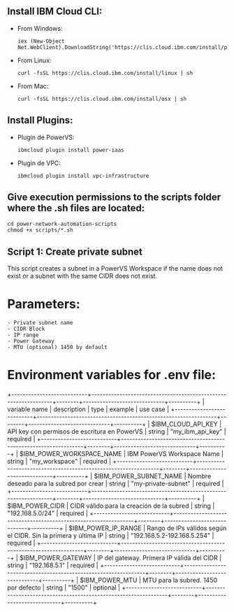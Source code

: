 ## Install IBM Cloud CLI:
- From Windows: 
    ```
    iex (New-Object Net.WebClient).DownloadString('https://clis.cloud.ibm.com/install/powershell')
    ```
- From Linux: 
    ```
    curl -fsSL https://clis.cloud.ibm.com/install/linux | sh
    ```
- From Mac:
    ```
    curl -fsSL https://clis.cloud.ibm.com/install/osx | sh
    ```
## Install Plugins:
- Plugin de PowerVS:
    ```
    ibmcloud plugin install power-iaas
    ```

- Plugin de VPC:
    ```
    ibmcloud plugin install vpc-infrastructure
    ```

## Give execution permissions to the scripts folder where the .sh files are located:
```
cd power-network-automation-scripts
chmod +x scripts/*.sh
```

## Script 1: Create private subnet
 This script creates a subnet in a PowerVS Workspace if the name does not exist or a subnet with the same CIDR does not exist.

# Parameters:
    - Private subnet name
    - CIDR Block
    - IP range
    - Power Gateway
    - MTU (optional) 1450 by default 

# Environment variables for .env file:

+---------------------------+----------------------------------------------------------------+--------+-----------------------------+----------+
| variable name             | description                                                    | type   | example                     | use case |
+---------------------------+----------------------------------------------------------------+--------+-----------------------------+----------+
| $IBM_CLOUD_API_KEY        | API key con permisos de escritura en PowerVS                   | string | "my_ibm_api_key"            | required |
+---------------------------+----------------------------------------------------------------+--------+-----------------------------+----------+
| $IBM_POWER_WORKSPACE_NAME | IBM PowerVS Workspace Name                                     | string | "my_workspace"              | required |
+---------------------------+----------------------------------------------------------------+--------+-----------------------------+----------+
| $IBM_POWER_SUBNET_NAME    | Nombre deseado para la subred por crear                        | string | "my-private-subnet"         | required |
+---------------------------+----------------------------------------------------------------+--------+-----------------------------+----------+
| $IBM_POWER_CIDR           | CIDR válido para la creación de la subred                      | string | "192.168.5.0/24"            | required |
+---------------------------+----------------------------------------------------------------+--------+-----------------------------+----------+
| $IBM_POWER_IP_RANGE       | Rango de IPs válidos según el CIDR. Sin la primera y última IP | string | "192.168.5.2-192.168.5.254" | required |
+---------------------------+----------------------------------------------------------------+--------+-----------------------------+----------+
| $IBM_POWER_GATEWAY        | IP del gateway. Primera IP válida del CIDR                     | string | "192.168.5.1"               | required |
+---------------------------+----------------------------------------------------------------+--------+-----------------------------+----------+
| $IBM_POWER_MTU            | MTU para la subred. 1450 por defecto                           | string | "1500"                      | optional |
+---------------------------+----------------------------------------------------------------+--------+-----------------------------+----------+




